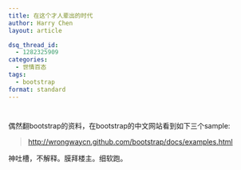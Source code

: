 ```yaml
---
title: 在这个才人辈出的时代
author: Harry Chen
layout: article

dsq_thread_id:
  - 1282325909
categories:
  - 世情百态
tags:
  - bootstrap
format: standard
---
```

#
  偶然翻bootstrap的资料，在bootstrap的中文网站看到如下三个sample:

><http://wrongwaycn.github.com/bootstrap/docs/examples.html>

  神吐槽，不解释。膜拜楼主。细软跑。
